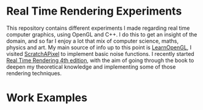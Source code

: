 # Real Time Rendering Experiments
This repository contains different experiments I made regarding real time computer graphics, using OpenGL and C++.
I do this to get an insight of the domain, and so far I enjoy a lot that mix of computer science, maths, physics and art.
My main source of info up to this point is [LearnOpenGL](https://learnopengl.com/), I visited [ScratchAPixel](https://www.scratchapixel.com/) to implement basic noise functions.
I recently started [Real Time Rendering 4th edition](http://www.realtimerendering.com/), with the aim of going through the book to deepen my theoretical knowledge and implementing some of those rendering techniques.
# Work Examples
